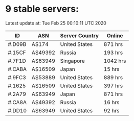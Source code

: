 # 9 stable servers:

Latest update at: Tue Feb 25 00:10:11 UTC 2020

| ID | ASN | Server Country | Online |
| -- | --- | -------------- | ------ |
| #.D09B | AS174 | United States | 871 hrs |
| #.15CF | AS49392 | Russia | 193 hrs |
| #.7F1D | AS63949 | Singapore | 1042 hrs |
| #.CABA | AS16509 | Japan | 15 hrs |
| #.9FC3 | AS53889 | United States | 889 hrs |
| #.1625 | AS16509 | United States | 397 hrs |
| #.2A79 | AS63949 | Japan | 871 hrs |
| #.CA8A | AS49392 | Russia | 16 hrs |
| #.DD10 | AS63949 | United States | 92 hrs |

